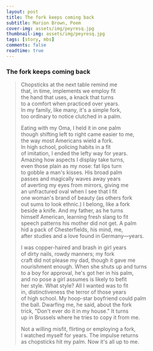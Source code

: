 ```yaml
---
layout: post
title: The fork keeps coming back 
subtitle: Marion Brown, Poem
cover-img: assets/img/peyresq.jpg
thumbnail-img: assets/img/peyresq.jpg
tags: [story, mbs]
comments: false
readtime: true
---
```


### The fork keeps coming back 

> Chopsticks at the next table remind me  
that, in time, implements we employ fit  
the hand that uses, a knack that turns  
to a comfort when practiced over years.  
In my family, like many, it's a simple fork,  
too ordinary to notice clutched in a palm.  
> 
> Eating with my Oma, I held it in one palm  
though shifting left to right came easier to me,  
the way most Americans wield a fork.  
In high school, policing habits in a fit  
of imitation, I ended the lefty way for years.  
Amazing how aspects I display take turns,  
even those plain as my nose: fat lips turn  
to gobble a man's kisses. His broad palm  
passes and magically waves away years  
of averting my eyes from mirrors, giving me  
an unfractured oval when I see that I fit  
one woman's brand of beauty (as others fork  
out sums to look ethnic.) I belong, like a fork  
beside a knife. And my father, as he turns  
himself American, learning fresh slang to fit  
speech patterns his mother did not get. A palm  
hid a pack of Chesterfields, his mind, me,  
after studies and a love found in Germany—years.  
> 
> I was copper-haired and brash in girl years  
of dirty nails, rowdy manners; my fork  
craft did not please my dad, though it gave me  
nourishment enough. When she shuts up and turns  
to a boy for approval, he's got her in his palm,  
and no pose a girl assumes is likely to befit  
her style. What style? All I wanted was to fit  
in, distinctiveness the terror of those years  
of high school. My hoop-star boyfriend could palm  
the ball. Dwarfing me, he said, about the fork  
trick, "Don't ever do it in my house." It turns  
up in Brussels where he tries to copy it from me.  
> 
> Not a willing misfit, flirting or employing a fork,  
I watched myself for years. The impulse returns  
as chopsticks hit my palm. Now it's all up to me.  

